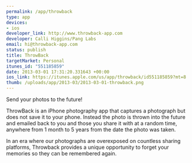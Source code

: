 ```yaml
--- 
permalink: /app/throwback
type: app
devices: 
- ios
developer_link: http://www.throwback-app.com
developer: Calli Higgins/Pang Labs
email: hi@throwback-app.com
status: publish
title: ThrowBack
targetMarket: Personal
itunes_id: "551185859"
date: 2013-03-01 17:31:20.331643 +00:00
ios_link: https://itunes.apple.com/us/app/throwback/id551185859?mt=8
thumb: /uploads/app/2013-03/2013-03-01-throwback.png
---
```


Send your photos to the future!

ThrowBack is an iPhone photography app that captures a photograph but does not save it to your phone. Instead the photo is thrown into the future and emailed back to you and those you share it with at a random time, anywhere from 1 month to 5 years from the date the photo was taken.

In an era where our photographs are overexposed on countless sharing platforms, Throwback provides a unique opportunity to forget your memories so they can be remembered again.
